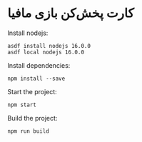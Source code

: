 # کارت پخش‌کن بازی مافیا

Install nodejs:

```
asdf install nodejs 16.0.0
asdf local nodejs 16.0.0
```

Install dependencies:

```
npm install --save
```

Start the project:

```
npm start
```

Build the project:

```
npm run build
```
